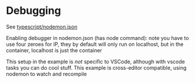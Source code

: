 # Debugging

See [typescript/nodemon.json](typescript/nodemon.json)

Enabling debugger in nodemon.json (has node command): note you have to use four
zeroes for IP, they by default will only run on localhost, but in the container,
localhost is just the container

This setup in the example is *not* specific to VSCode, although with vscode
tasks you can do cool stuff. This example is cross-editor compatible, using
nodemon to watch and recompile